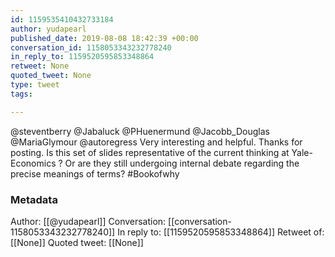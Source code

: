 ```yaml
---
id: 1159535410432733184
author: yudapearl
published_date: 2019-08-08 18:42:39 +00:00
conversation_id: 1158053343232778240
in_reply_to: 1159520595853348864
retweet: None
quoted_tweet: None
type: tweet
tags:

---
```


@steventberry @Jabaluck @PHuenermund @Jacobb_Douglas @MariaGlymour @autoregress Very interesting and helpful. Thanks for posting. Is this set of slides representative of the current thinking at Yale-Economics ? Or are they still undergoing internal debate regarding the precise meanings of terms?  #Bookofwhy

### Metadata

Author: [[@yudapearl]]
Conversation: [[conversation-1158053343232778240]]
In reply to: [[1159520595853348864]]
Retweet of: [[None]]
Quoted tweet: [[None]]
